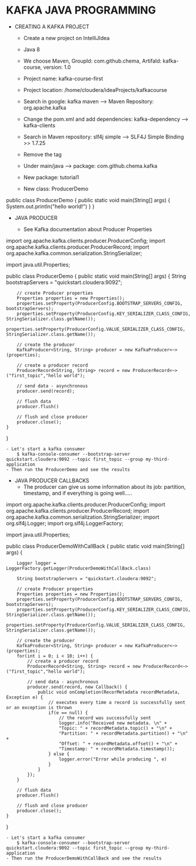 # KAFKA JAVA PROGRAMMING

* CREATING A KAFKA PROJECT
	- Create a new project on IntelliJIdea
	- Java 8
	- We choose Maven, GroupId: com.github.chema, ArtifaId: kafka-course, version: 1.0
	- Project name: kafka-course-first
	- Project location: /home/cloudera/ideaProjects/kafkacourse

	- Search in google: kafka maven --> Maven Repository: org.apache.kafka
	- Change the pom.xml and add dependencies: kafka-dependency --> kafka-clients
	- Search in Maven repository: slf4j simple --> SLF4J Simple Binding >> 1.7.25
	- Remove the tag <scope>

	- Under main/java --> package: com.github.chema.kafka
	- New package: tutorial1
	- New class: ProducerDemo

public class ProducerDemo {
	public static void main(String[] args) {
		System.out.println("hello world!")
	}
}

* JAVA PRODUCER

	- See Kafka documentation about Producer Properties

import org.apache.kafka.clients.producer.ProducerConfig;
import org.apache.kafka.clients.producer.ProducerRecord;
import org.apache.kafka.common.serialization.StringSerializer;

import java.util.Properties;

public class ProducerDemo {
	public static void main(String[] args) {
		String bootstrapServers = "quickstart.cloudera:9092";

		// create Producer properties
		Properties properties = new Properties();
		properties.setProperty(ProducerConfig.BOOTSTRAP_SERVERS_CONFIG, bootstrapServers);
		properties.setProperty(ProducerConfig.KEY_SERIALIZER_CLASS_CONFIG, StringSerializer.class.getName());
		properties.setProperty(ProducerConfig.VALUE_SERIALIZER_CLASS_CONFIG, StringSerializer.class.getName());

		// create the producer
		KafkaProducer<String, String> producer = new KafkaProducer<~>(properties);
		
		// create a producer record
		ProducerRecord<String, String> record = new ProducerRecord<~>("first_topic","hello world");

		// send data - asynchronous
		producer.send(record);

		// flush data
		producer.flush()

		// flush and close producer
		producer.close();
	}
}

	- Let's start a kafka consumer
		$ kafka-console-consumer --bootstrap-server quickstart.cloudera:9092 --topic first_topic --group my-third-application
	- Then run the ProducerDemo and see the results
	
* JAVA PRODUCER CALLBACKS
	- The producer can give us some information about its job: partition, timestamp, and if everything is going well.....

import org.apache.kafka.clients.producer.ProducerConfig;
import org.apache.kafka.clients.producer.ProducerRecord;
import org.apache.kafka.common.serialization.StringSerializer;
import org.slf4j.Logger;
import org.slf4j.LoggerFactory;

import java.util.Properties;

public class ProducerDemoWithCallBack {
	public static void main(String[] args) {

		Logger logger = LoggerFactory.getLogger(ProducerDemoWithCallBack.class)

		String bootstrapServers = "quickstart.cloudera:9092";

		// create Producer properties
		Properties properties = new Properties();
		properties.setProperty(ProducerConfig.BOOTSTRAP_SERVERS_CONFIG, bootstrapServers);
		properties.setProperty(ProducerConfig.KEY_SERIALIZER_CLASS_CONFIG, StringSerializer.class.getName());
		properties.setProperty(ProducerConfig.VALUE_SERIALIZER_CLASS_CONFIG, StringSerializer.class.getName());

		// create the producer
		KafkaProducer<String, String> producer = new KafkaProducer<~>(properties);
		for(int i = 0; i < 10; i++) {
			// create a producer record
			ProducerRecord<String, String> record = new ProducerRecord<~>("first_topic","hello world");

			// send data - asynchronous
			producer.send(record, new Callback() {
				public void onCompletion(RecorMetadata recordMetadata, Exception e) {
					// executes every time a record is successfully sent or an exception is thrown
					if(e == null) {
						// the record was successfully sent
						logger.info("Received new metadata. \n" + 
						"Topic: " + recordMetadata.topic() + "\n" + 
						"Partition: " + recordMetadata.partition() + "\n" +
						"Offset: " + recordMetadata.offset() + "\n" + 
						"Timestamp: " + recordMetadata.timestamp());
					} else {
						logger.error("Error while producing ", e)
					}
				}
			});
		}

		// flush data
		producer.flush()

		// flush and close producer
		producer.close();
	}
}

	- Let's start a kafka consumer
		$ kafka-console-consumer --bootstrap-server quickstart.cloudera:9092 --topic first_topic --group my-third-application
	- Then run the ProducerDemoWithCallBack and see the results	